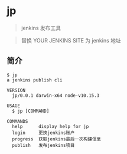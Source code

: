 # jp

> jenkins 发布工具

> 替换 YOUR JENKINS SITE 为 jenkins 地址

## 简介

```shell
$ jp
a jenkins publish cli

VERSION
  jp/0.0.1 darwin-x64 node-v10.15.3

USAGE
  $ jp [COMMAND]

COMMANDS
  help      display help for jp
  login     更换jenkins账户
  progress  获取jenkins最后一次构建信息
  publish   发布jenkins项目

```
